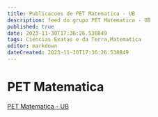 ```yaml
---
title: Publicacoes de PET Matematica - UB
description: feed do grupo PET Matematica - UB
published: true
date: 2023-11-30T17:36:26.538849
tags: Ciencias Exatas e da Terra,Matematica
editor: markdown
dateCreated: 2023-11-30T17:36:26.538849
---
```


# PET Matematica
[PET Matematica - UB](/grupo/240PETMatematicaUB.md)
